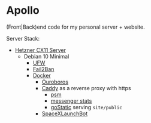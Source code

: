 # Apollo

(Front|Back)end code for my personal server + website.

Server Stack:

- [Hetzner CX11 Server](https://www.hetzner.com/cloud)
  - Debian 10 Minimal
    - [UFW](https://wiki.debian.org/Uncomplicated%20Firewall%20%28ufw%29)
    - [Fail2Ban](https://www.fail2ban.org)
    - [Docker](https://www.docker.com/)
      - [Ouroboros](https://github.com/pyouroboros/ouroboros)
      - [Caddy](https://caddyserver.com/) as a reverse proxy with https
        - [psm](https://psm.simonj.tech)
        - [messenger stats](https://messenger.simonj.tech)
        - [goStatic](https://github.com/PierreZ/goStatic) serving `site/public`
      - [SpaceXLaunchBot](https://github.com/r-spacex/SpaceXLaunchBot)

